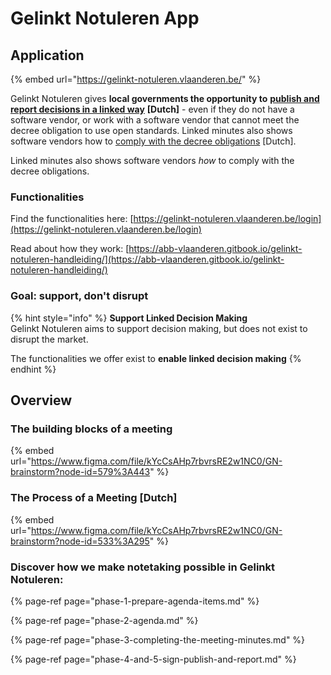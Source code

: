 # Gelinkt Notuleren App

## Application

{% embed url="https://gelinkt-notuleren.vlaanderen.be/" %}

Gelinkt Notuleren gives **local governments the opportunity to** [**publish and report decisions in a linked way**](https://lokaalbestuur.vlaanderen.be/lokale-besluiten-als-gelinkte-open-data) **\[Dutch\]** - even if they do not have a software vendor, or work with a software vendor that cannot meet the decree obligation to use open standards. Linked minutes also shows software vendors how to [comply with the decree obligations](https://lokaalbestuur.vlaanderen.be/lokale-besluiten-als-gelinkte-open-data/open-standaarden-en-technische-specificaties) \[Dutch\].

Linked minutes also shows software vendors _how_ to comply with the decree obligations.

### Functionalities

Find the functionalities here: [https://gelinkt-notuleren.vlaanderen.be/login](https://gelinkt-notuleren.vlaanderen.be/login)

Read about how they work: [https://abb-vlaanderen.gitbook.io/gelinkt-notuleren-handleiding/](https://abb-vlaanderen.gitbook.io/gelinkt-notuleren-handleiding/)

### Goal: support, don't disrupt

{% hint style="info" %}
**Support Linked Decision Making**  
Gelinkt Notuleren aims to support decision making, but does not exist to disrupt the market.

The functionalities we offer exist to **enable linked decision making**
{% endhint %}

## Overview

### The building blocks of a meeting

{% embed url="https://www.figma.com/file/kYcCsAHp7rbvrsRE2w1NC0/GN-brainstorm?node-id=579%3A443" %}

### The Process of a Meeting \[Dutch\]

{% embed url="https://www.figma.com/file/kYcCsAHp7rbvrsRE2w1NC0/GN-brainstorm?node-id=533%3A295" %}

### Discover how we make notetaking possible in Gelinkt Notuleren:

{% page-ref page="phase-1-prepare-agenda-items.md" %}

{% page-ref page="phase-2-agenda.md" %}

{% page-ref page="phase-3-completing-the-meeting-minutes.md" %}

{% page-ref page="phase-4-and-5-sign-publish-and-report.md" %}

